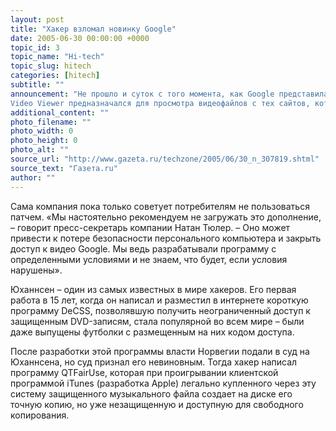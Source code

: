 ```yaml
---
layout: post
title: "Хакер взломал новинку Google"
date: 2005-06-30 00:00:00 +0000
topic_id: 3
topic_name: "Hi-tech"
topic_slug: hitech
categories: [hitech]
subtitle: ""
announcement: "Не прошло и суток с того момента, как Google представила свою новую программу Video Viewer, а ее уже взломали хакеры.
Video Viewer предназначался для просмотра видеофайлов с тех сайтов, которые обслуживает хостинг Google. Знаменитый норвежский хакер Йон Лех Юханнсен уже вывесил в сети специальный патч – загрузив его на компьютер, ограничение Google не действует."
additional_content: ""
photo_filename: ""
photo_width: 0
photo_height: 0
photo_alt: ""
source_url: "http://www.gazeta.ru/techzone/2005/06/30_n_307819.shtml"
source_text: "Газета.ru"
author: ""
---
```

Сама компания пока только советует потребителям не пользоваться патчем. «Мы настоятельно рекомендуем не загружать это дополнение, – говорит пресс-секретарь компании Натан Тюлер. – Оно может привести к потере безопасности персонального компьютера и закрыть доступ к видео Google. Мы ведь разрабатывали программу с определенными условиями и не знаем, что будет, если условия нарушены».

Юханнсен – один из самых известных в мире хакеров. Его первая работа в 15 лет, когда он написал и разместил в интернете короткую программу DeCSS, позволявшую получить неограниченный доступ к защищенным DVD-записям, стала популярной во всем мире – были даже выпущены футболки с размещенным на них кодом доступа.

После разработки этой программы власти Норвегии подали в суд на Юханнсена, но суд признал его невиновным. Тогда хакер написал программу QTFairUse, которая при проигрывании клиентской программой iTunes (разработка Apple) легально купленного через эту систему защищенного музыкального файла создает на диске его точную копию, но уже незащищенную и доступную для свободного копирования.
